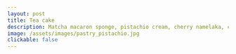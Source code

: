 ```yaml
---
layout: post
title: Tea cake
description: Matcha macaron sponge, pistachio cream, cherry namelaka, chocolate glaze
image: /assets/images/pastry_pistachio.jpg
clickable: false
---
```

